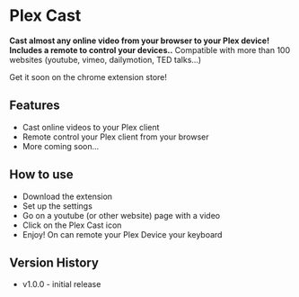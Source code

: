 Plex Cast
==============
**Cast almost any online video from your browser to your Plex device! Includes a remote to control your devices..**
Compatible with more than 100 websites (youtube, vimeo, dailymotion, TED talks...)

Get it soon on the chrome extension store!

Features
--------------
- Cast online videos to your Plex client
- Remote control your Plex client from your browser
- More coming soon...

How to use
--------------
- Download the extension
- Set up the settings
- Go on a youtube (or other website) page with a video
- Click on the Plex Cast icon
- Enjoy! On can remote your Plex Device your keyboard

Version History
--------------

- v1.0.0 - initial release